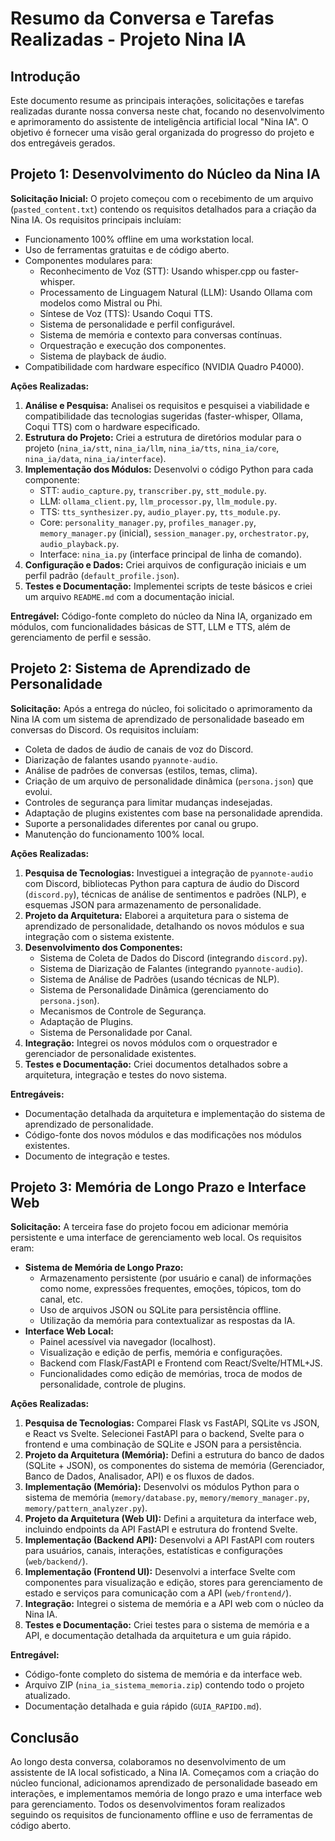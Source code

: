 # Resumo da Conversa e Tarefas Realizadas - Projeto Nina IA

## Introdução

Este documento resume as principais interações, solicitações e tarefas realizadas durante nossa conversa neste chat, focando no desenvolvimento e aprimoramento do assistente de inteligência artificial local "Nina IA". O objetivo é fornecer uma visão geral organizada do progresso do projeto e dos entregáveis gerados.

## Projeto 1: Desenvolvimento do Núcleo da Nina IA

**Solicitação Inicial:** O projeto começou com o recebimento de um arquivo (`pasted_content.txt`) contendo os requisitos detalhados para a criação da Nina IA. Os requisitos principais incluíam:

*   Funcionamento 100% offline em uma workstation local.
*   Uso de ferramentas gratuitas e de código aberto.
*   Componentes modulares para:
    *   Reconhecimento de Voz (STT): Usando whisper.cpp ou faster-whisper.
    *   Processamento de Linguagem Natural (LLM): Usando Ollama com modelos como Mistral ou Phi.
    *   Síntese de Voz (TTS): Usando Coqui TTS.
    *   Sistema de personalidade e perfil configurável.
    *   Sistema de memória e contexto para conversas contínuas.
    *   Orquestração e execução dos componentes.
    *   Sistema de playback de áudio.
*   Compatibilidade com hardware específico (NVIDIA Quadro P4000).

**Ações Realizadas:**

1.  **Análise e Pesquisa:** Analisei os requisitos e pesquisei a viabilidade e compatibilidade das tecnologias sugeridas (faster-whisper, Ollama, Coqui TTS) com o hardware especificado.
2.  **Estrutura do Projeto:** Criei a estrutura de diretórios modular para o projeto (`nina_ia/stt`, `nina_ia/llm`, `nina_ia/tts`, `nina_ia/core`, `nina_ia/data`, `nina_ia/interface`).
3.  **Implementação dos Módulos:** Desenvolvi o código Python para cada componente:
    *   STT: `audio_capture.py`, `transcriber.py`, `stt_module.py`.
    *   LLM: `ollama_client.py`, `llm_processor.py`, `llm_module.py`.
    *   TTS: `tts_synthesizer.py`, `audio_player.py`, `tts_module.py`.
    *   Core: `personality_manager.py`, `profiles_manager.py`, `memory_manager.py` (inicial), `session_manager.py`, `orchestrator.py`, `audio_playback.py`.
    *   Interface: `nina_ia.py` (interface principal de linha de comando).
4.  **Configuração e Dados:** Criei arquivos de configuração iniciais e um perfil padrão (`default_profile.json`).
5.  **Testes e Documentação:** Implementei scripts de teste básicos e criei um arquivo `README.md` com a documentação inicial.

**Entregável:** Código-fonte completo do núcleo da Nina IA, organizado em módulos, com funcionalidades básicas de STT, LLM e TTS, além de gerenciamento de perfil e sessão.

## Projeto 2: Sistema de Aprendizado de Personalidade

**Solicitação:** Após a entrega do núcleo, foi solicitado o aprimoramento da Nina IA com um sistema de aprendizado de personalidade baseado em conversas do Discord. Os requisitos incluíam:

*   Coleta de dados de áudio de canais de voz do Discord.
*   Diarização de falantes usando `pyannote-audio`.
*   Análise de padrões de conversas (estilos, temas, clima).
*   Criação de um arquivo de personalidade dinâmica (`persona.json`) que evolui.
*   Controles de segurança para limitar mudanças indesejadas.
*   Adaptação de plugins existentes com base na personalidade aprendida.
*   Suporte a personalidades diferentes por canal ou grupo.
*   Manutenção do funcionamento 100% local.

**Ações Realizadas:**

1.  **Pesquisa de Tecnologias:** Investiguei a integração de `pyannote-audio` com Discord, bibliotecas Python para captura de áudio do Discord (`discord.py`), técnicas de análise de sentimentos e padrões (NLP), e esquemas JSON para armazenamento de personalidade.
2.  **Projeto da Arquitetura:** Elaborei a arquitetura para o sistema de aprendizado de personalidade, detalhando os novos módulos e sua integração com o sistema existente.
3.  **Desenvolvimento dos Componentes:**
    *   Sistema de Coleta de Dados do Discord (integrando `discord.py`).
    *   Sistema de Diarização de Falantes (integrando `pyannote-audio`).
    *   Sistema de Análise de Padrões (usando técnicas de NLP).
    *   Sistema de Personalidade Dinâmica (gerenciamento do `persona.json`).
    *   Mecanismos de Controle de Segurança.
    *   Adaptação de Plugins.
    *   Sistema de Personalidade por Canal.
4.  **Integração:** Integrei os novos módulos com o orquestrador e gerenciador de personalidade existentes.
5.  **Testes e Documentação:** Criei documentos detalhados sobre a arquitetura, integração e testes do novo sistema.

**Entregáveis:**

*   Documentação detalhada da arquitetura e implementação do sistema de aprendizado de personalidade.
*   Código-fonte dos novos módulos e das modificações nos módulos existentes.
*   Documento de integração e testes.

## Projeto 3: Memória de Longo Prazo e Interface Web

**Solicitação:** A terceira fase do projeto focou em adicionar memória persistente e uma interface de gerenciamento web local. Os requisitos eram:

*   **Sistema de Memória de Longo Prazo:**
    *   Armazenamento persistente (por usuário e canal) de informações como nome, expressões frequentes, emoções, tópicos, tom do canal, etc.
    *   Uso de arquivos JSON ou SQLite para persistência offline.
    *   Utilização da memória para contextualizar as respostas da IA.
*   **Interface Web Local:**
    *   Painel acessível via navegador (localhost).
    *   Visualização e edição de perfis, memória e configurações.
    *   Backend com Flask/FastAPI e Frontend com React/Svelte/HTML+JS.
    *   Funcionalidades como edição de memórias, troca de modos de personalidade, controle de plugins.

**Ações Realizadas:**

1.  **Pesquisa de Tecnologias:** Comparei Flask vs FastAPI, SQLite vs JSON, e React vs Svelte. Selecionei FastAPI para o backend, Svelte para o frontend e uma combinação de SQLite e JSON para a persistência.
2.  **Projeto da Arquitetura (Memória):** Defini a estrutura do banco de dados (SQLite + JSON), os componentes do sistema de memória (Gerenciador, Banco de Dados, Analisador, API) e os fluxos de dados.
3.  **Implementação (Memória):** Desenvolvi os módulos Python para o sistema de memória (`memory/database.py`, `memory/memory_manager.py`, `memory/pattern_analyzer.py`).
4.  **Projeto da Arquitetura (Web UI):** Defini a arquitetura da interface web, incluindo endpoints da API FastAPI e estrutura do frontend Svelte.
5.  **Implementação (Backend API):** Desenvolvi a API FastAPI com routers para usuários, canais, interações, estatísticas e configurações (`web/backend/`).
6.  **Implementação (Frontend UI):** Desenvolvi a interface Svelte com componentes para visualização e edição, stores para gerenciamento de estado e serviços para comunicação com a API (`web/frontend/`).
7.  **Integração:** Integrei o sistema de memória e a API web com o núcleo da Nina IA.
8.  **Testes e Documentação:** Criei testes para o sistema de memória e a API, e documentação detalhada da arquitetura e um guia rápido.

**Entregável:**

*   Código-fonte completo do sistema de memória e da interface web.
*   Arquivo ZIP (`nina_ia_sistema_memoria.zip`) contendo todo o projeto atualizado.
*   Documentação detalhada e guia rápido (`GUIA_RAPIDO.md`).

## Conclusão

Ao longo desta conversa, colaboramos no desenvolvimento de um assistente de IA local sofisticado, a Nina IA. Começamos com a criação do núcleo funcional, adicionamos aprendizado de personalidade baseado em interações, e implementamos memória de longo prazo e uma interface web para gerenciamento. Todos os desenvolvimentos foram realizados seguindo os requisitos de funcionamento offline e uso de ferramentas de código aberto.

